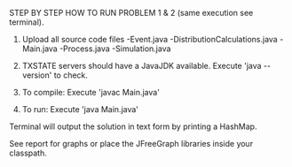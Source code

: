 STEP BY STEP HOW TO RUN PROBLEM 1 & 2 (same execution see terminal).

1) Upload all source code files
	-Event.java
	-DistributionCalculations.java
	-Main.java
	-Process.java
	-Simulation.java

2) TXSTATE servers should have a JavaJDK available. Execute 'java --version' to check.

3) To compile: Execute 'javac Main.java'

4) To run: Execute 'java Main.java'

Terminal will output the solution in text form by printing a HashMap.

See report for graphs or place the JFreeGraph libraries inside your classpath.

